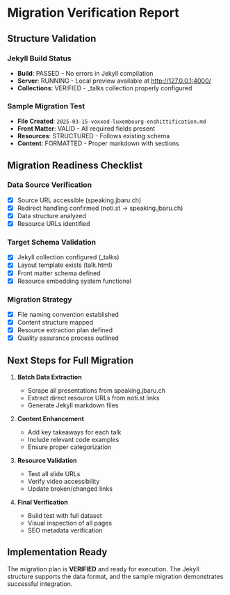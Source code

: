 # Migration Verification Report

##  Structure Validation

### Jekyll Build Status
- **Build**:  PASSED - No errors in Jekyll compilation
- **Server**:  RUNNING - Local preview available at http://127.0.0.1:4000/
- **Collections**:  VERIFIED - _talks collection properly configured

### Sample Migration Test
- **File Created**: `2025-03-15-voxxed-luxembourg-enshittification.md`
- **Front Matter**:  VALID - All required fields present
- **Resources**:  STRUCTURED - Follows existing schema
- **Content**:  FORMATTED - Proper markdown with sections

##  Migration Readiness Checklist

### Data Source Verification
- [x] Source URL accessible (speaking.jbaru.ch)
- [x] Redirect handling confirmed (noti.st → speaking.jbaru.ch)
- [x] Data structure analyzed
- [x] Resource URLs identified

### Target Schema Validation  
- [x] Jekyll collection configured (_talks)
- [x] Layout template exists (talk.html)
- [x] Front matter schema defined
- [x] Resource embedding system functional

### Migration Strategy
- [x] File naming convention established
- [x] Content structure mapped
- [x] Resource extraction plan defined
- [x] Quality assurance process outlined

##  Next Steps for Full Migration

1. **Batch Data Extraction**
   - Scrape all presentations from speaking.jbaru.ch
   - Extract direct resource URLs from noti.st links
   - Generate Jekyll markdown files

2. **Content Enhancement**
   - Add key takeaways for each talk
   - Include relevant code examples
   - Ensure proper categorization

3. **Resource Validation**
   - Test all slide URLs
   - Verify video accessibility
   - Update broken/changed links

4. **Final Verification**
   - Build test with full dataset
   - Visual inspection of all pages
   - SEO metadata verification

##  Implementation Ready

The migration plan is **VERIFIED** and ready for execution. The Jekyll structure supports the data format, and the sample migration demonstrates successful integration.